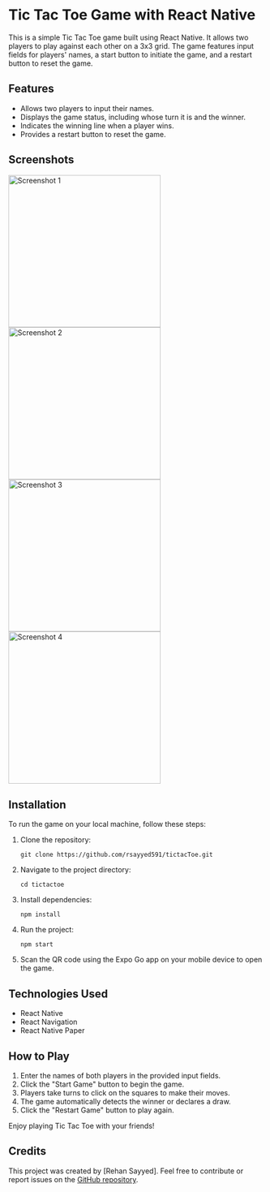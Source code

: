 # Tic Tac Toe Game with React Native

This is a simple Tic Tac Toe game built using React Native. It allows two players to play against each other on a 3x3 grid. The game features input fields for players' names, a start button to initiate the game, and a restart button to reset the game.

## Features

- Allows two players to input their names.
- Displays the game status, including whose turn it is and the winner.
- Indicates the winning line when a player wins.
- Provides a restart button to reset the game.

## Screenshots
<div style={display:'flex'}>
<img src="./assets/ss/image1.jpg" alt="Screenshot 1" width="300" />
<img src="./assets/ss/image2.jpg" alt="Screenshot 2" width="300" />
<img src="./assets/ss/image3.jpg" alt="Screenshot 3" width="300" />
<img src="./assets/ss/image4.jpg" alt="Screenshot 4" width="300" />
</div>

## Installation

To run the game on your local machine, follow these steps:

1. Clone the repository:
   ```
   git clone https://github.com/rsayyed591/tictacToe.git
   ```
2. Navigate to the project directory:
   ```
   cd tictactoe
   ```
3. Install dependencies:
   ```
   npm install
   ```
4. Run the project:
   ```
   npm start 
   ```
5. Scan the QR code using the Expo Go app on your mobile device to open the game.

## Technologies Used

- React Native
- React Navigation
- React Native Paper

## How to Play

1. Enter the names of both players in the provided input fields.
2. Click the "Start Game" button to begin the game.
3. Players take turns to click on the squares to make their moves.
4. The game automatically detects the winner or declares a draw.
5. Click the "Restart Game" button to play again.

Enjoy playing Tic Tac Toe with your friends!

## Credits

This project was created by [Rehan Sayyed]. Feel free to contribute or report issues on the [GitHub repository](https://github.com/rsayyed591/tictacToe.git).
